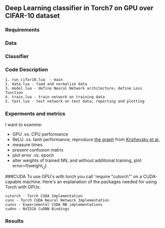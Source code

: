## Deep Learning classifier in Torch7 on GPU over CIFAR-10 dataset


### Requirements

### Data

### Classifier

### Code Description
	1. run_cifar10.lua  - main 
	2. data.lua - load and normalize data
	3. model.lua - define Neural Network architecture; define Loss function
	4. train.lua - train network on training data
	5. test.lua - test network on test data; reporting and plotting

### Experments and metrics
I want to examine:
- GPU .vs. CPU performance
- ReLU .vs. tanh performance, reproduce <a href="img/relu_vs_tanh.jpeg" target="_blank">the graph</a> from <a href="http://www.cs.toronto.edu/~fritz/absps/imagenet.pdf" target="_blank">Krizhevsky et al.</a>
- measure times
- present confusion matrix
- plot error .vs. epoch
- alter weights of trained NN, and without additional training, plot error=f(weight<sub>i,j</sub>)

###CUDA
To use GPU's with torch you call 'require "cutorch"' on a CUDA-capable machine. Here's an explanation of the packages needed for using Torch with GPUs:

    cutorch - Torch CUDA Implementation
    cunn - Torch CUDA Neural Network Implementation
    cunnx - Experimental CUDA NN implementations
    cudnn - NVIDIA CuDNN Bindings


### Results
